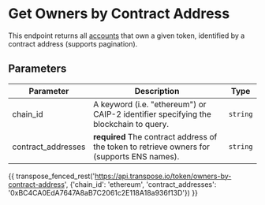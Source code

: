 # Get Owners by Contract Address

This endpoint returns all [accounts](../models/token_owner_model.md) that own a given token, identified by a contract address (supports pagination).

## Parameters
| Parameter     | Description                                                                          | Type     | 
|---------------|--------------------------------------------------------------------------------------|----------|
| chain_id      | A keyword (i.e. "ethereum") or CAIP-2 identifier specifying the blockchain to query. | `string` | 
| contract_addresses | **required** The contract address of the token to retrieve owners for (supports ENS names).   | `string` | 

{{ transpose_fenced_rest('https://api.transpose.io/token/owners-by-contract-address', {'chain_id': 'ethereum', 'contract_addresses': '0xBC4CA0EdA7647A8aB7C2061c2E118A18a936f13D'}) }}
